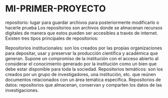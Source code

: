 # MI-PRIMER-PROYECTO
repositorio: lugar para guardar archivos para posteriormente modificarlo o hacerle prueba
Los repositorios son archivos donde se almacenan recursos digitales de manera que estos pueden ser accesibles a través de internet. Existen tres tipos principales de repositorios:

Repositorios institucionales: son los creados por las propias organizaciones para depositar, usar y preservar la producción científica y académica que generan. Supone un compromiso de la institución con el acceso abierto al considerar el conocimiento generado por la institución como un bien que debe estar disponible para toda la sociedad.
Repositorios temáticos: son los creados por un grupo de investigadores, una institución, etc. que reúnen documentos relacionados con un área temática específica.
Repositorios de datos: repositorios que almacenan, conservan y comparten  los datos de las  investigaciones.
